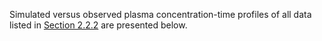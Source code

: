 Simulated versus observed plasma concentration-time profiles of all data listed in [Section 2.2.2](#222-clinical-data) are presented below.

